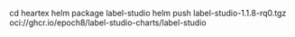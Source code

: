 cd heartex
helm package label-studio
helm push label-studio-1.1.8-rq0.tgz oci://ghcr.io/epoch8/label-studio-charts/label-studio